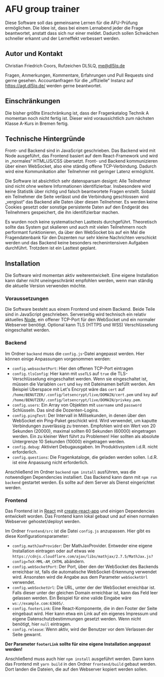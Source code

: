 # AFU group trainer
Diese Software soll das gemeinsame Lernen für die AFU-Prüfung ermöglichen. Die Idee ist, dass bei einem Lernabend jeder die Frage beantwortet, anstatt dass sich nur einer meldet. Dadurch sollen Schwächen schneller erkannt und der Lerneffekt verbessert werden.

## Autor und Kontakt
Christian Friedrich Coors, Rufzeichen DL5LQ, me@dl5lq.de

Fragen, Anmerkungen, Kommentare, Erfahrungen und Pull Requests sind gerne gesehen. Accountanfragen für die „offizielle“ Instanz auf https://agt.dl5lq.de/ werden gerne beantwortet.

## Einschränkungen
Die bisher größte Einschränkung ist, dass der Fragenkatalog Technik A momentan noch nicht fertig ist. Dieser wird voraussichtlich zum nächsten Klasse A-Kurs in Bremen fertig.

## Technische Hintergründe
Front- und Backend sind in JavaScript geschrieben. Das Backend wird mit Node ausgeführt, das Frontend basiert auf dem React-Framework und wird in „normales“ HTML/JS/CSS übersetzt. Front- und Backend kommunizieren über einen WebSocket, also eine ständig offene TCP-Verbindung. Dadurch wird eine Kommunikation aller Teilnehmer mit geringer Latenz ermöglicht.

Die Software ist absichtlich sehr datensparsam designt: Alle Teilnehmer sind nicht ohne weitere Informationen identifizierbar. Insbesondere wird keine Statistik über richtig und falsch beantwortete Fragen erstellt. Sobald ein Teilnehmer die Seite verlässt und die Verbindung geschlossen wird „vergisst“ das Backend alle Daten über diesen Teilnehmer. Es werden keine Cookies gesetzt oder sonstige persistente Daten auf den Endgerät des Teilnehmers gespeichert, die ihn identifizierbar machen.

Es wurden noch keine systematischen Lasttests durchgeführt. Theoretisch sollte das System gut skalieren und auch mit vielen Teilnehmern noch performant funktionieren, da über den WebSocket bis auf ein Mal die Fragendatenbank für den Dozenten nur sehr kleine Nachrichten verschickt werden und das Backend keine besonders rechenintensiven Aufgaben durchführt. Trotzdem ist ein Lasttest geplant.

## Installation
Die Software wird momentan aktiv weiterentwickelt. Eine eigene Installation kann daher nicht uneingeschränkt empfohlen werden, wenn man ständig die aktuelle Version verwenden möchte.

### Voraussetzungen
Die Software besteht aus einem Frontend und einem Backend. Beide Teile sind in JavaScript geschrieben. Serverseitig wird technisch ein relativ aktuelles [Node](https://nodejs.org/en/), ein offener TCP-Port für den WebSocket und ein normaler Webserver benötigt. Optional kann TLS (HTTPS und WSS) Verschlüsselung eingeschaltet werden.

### Backend
Im Ordner `backend` muss die `config.js`-Datei angepasst werden. Hier können einige Anpassungen vorgenommen werden:

- `config.websocketPort`: Hier den offenen TCP-Port eintragen
- `config.tlsConfig`: Hier kann mit `useTLS` auf `true` die TLS-Verschlüsselung eingeschaltet werden. Wenn sie eingeschaltet ist, müssen die Variablen `cert` und `key` mit Dateinamen befüllt werden. Am Beispiel Uberspace mit Let's Encrypt wäre das `cert` auf `/home/BENUTZER/.config/letsencrypt/live/DOMAIN/cert.pem` und `key` auf `/home/BENUTZER/.config/letsencrypt/live/DOMAIN/privkey.pem`.
- `config.users`: Ein Array von Objekten mit `username` und `password` Schlüsseln. Das sind die Dozenten-Logins.
- `config.pingTest`: Der Intervall in Millisekunden, in denen über den WebSocket ein Ping-Paket geschickt wird. Wird verwendet, um kaputte Verbindungen zuverlässig zu trennen. Empfohlen wird ein Wert von 20 Sekunden (20000), maximal sollten 60 Sekunden (60000) eingetragen werden. Ein zu kleiner Wert führt zu Problemen! Hier sollten als absolute Untergrenze 10 Sekunden (10000) eingetragen werden.
- `config.debug`: Aktiviert Debugausgaben. Im Produktivsystem i.d.R. nicht erforderlich.
- `config.questions`: Die Fragenkataloge, die geladen werden sollen. I.d.R. ist eine Anpassung nicht erforderlich.

Anschließend im Ordner `backend` `npm install` ausführen, was die notwendigen Dependencies installiert. Das Backend kann dann mit `npm run backend` gestartet werden. Es sollte auf dem Server als Dienst eingerichtet werden.

### Frontend
Das Frontend ist in [React](https://reactjs.org/) mit [create-react-app](https://facebook.github.io/create-react-app/) und einigen Dependencies entwickelt worden. Das Frontend kann lokal gebaut und auf einen normalen Webserver gehostet/deployt werden.

Im Ordner `frontend/src` ist die Datei `config.js` anzupassen. Hier gibt es diese Konfigurationsparameter:

- `config.mathJaxProvider`: Der MathJaxProvider. Entweder eine eigene Installation eintragen oder auf etwas wie `https://cdnjs.cloudflare.com/ajax/libs/mathjax/2.7.5/MathJax.js?config=TeX-MML-AM_CHTML` abändern.
- `config.webSocketPort`: Der Port, über den der WebSocket des Backends erreichbar ist, falls die automatische WebSocket-Erkennung verwendet wird. Ansonsten wird die Angabe aus dem Parameter `webSocketUrl` verwendet.
- `config.webSocketUrl`: Die URL, unter der der WebSocket erreichbar ist. Falls dieser unter der gleichen Domain erreichbar ist, kann das Feld leer gelassen werden. Ein Beispiel für eine valide Eingabe wäre `ws://example.com:63605/`.
- `config.footerLink`: Eine React-Komponente, die in den Footer der Seite eingebaut wird. Hier kann etwa ein Link auf ein eigenes Impressum und eigene Datenschutzbestimmungen gesetzt werden. Wenn nicht benötigt, hier `null` eintragen.
- `config.release`: Wenn aktiv, wird der Benutzer vor dem Verlassen der Seite gewarnt.

**Der Parameter `footerLink` sollte für eine eigene Installation angepasst werden!**

Anschließend muss auch hier `npm install` ausgeführt werden. Dann kann das Frontend mit `yarn build` in den Ordner `frontend/build` gebaut werden. Dort landen die Dateien, die auf den Webserver kopiert werden sollen.

